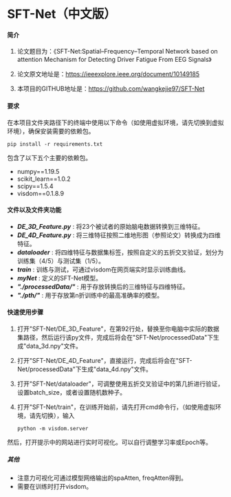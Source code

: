 # SFT-Net（中文版）

#### 简介

1. 论文题目为：《SFT-Net:Spatial–Frequency–Temporal Network based on attention Mechanism for Detecting Driver Fatigue From EEG Signals》

2. 论文原文地址是：https://ieeexplore.ieee.org/document/10149185

3. 本项目的GITHUB地址是：https://github.com/wangkejie97/SFT-Net

   

#### 要求

​	在本项目文件夹路径下的终端中使用以下命令（如使用虚拟环境，请先切换到虚拟环境），确保安装需要的依赖包。

```
pip install -r requirements.txt
```

包含了以下五个主要的依赖包。

- numpy==1.19.5
- scikit_learn==1.0.2
- scipy==1.5.4
- visdom==0.1.8.9



#### 文件以及文件夹功能

- ***DE_3D_Feature.py*** : 将23个被试者的原始脑电数据转换到三维特征。
- ***DE_4D_Feature.py*** : 将三维特征按照二维地形图（参照论文）转换成为四维特征。
- ***dataloader*** : 将四维特征与数据集标签，按照自定义的五折交叉验证，划分为训练集（4/5）与测试集（1/5）。
- ***train*** : 训练与测试，可通过visdom在网页端实时显示训练曲线。
- ***myNet*** : 定义的SFT-Net模型。
- ***"./processedData/"*** : 用于存放转换后的三维特征与四维特征。
- ***"./pth/"*** : 用于存放第n折训练中的最高准确率的模型。



#### 快速使用步骤

1. 打开"SFT-Net/DE_3D_Feature"，在第92行处，替换至你电脑中实际的数据集路径，然后运行该py文件，完成后将会在"SFT-Net/processedData"下生成"data_3d.npy"文件。

2. 打开"SFT-Net/DE_4D_Feature"，直接运行，完成后将会在"SFT-Net/processedData"下生成"data_4d.npy"文件。

3. 打开"SFT-Net/dataloader"，可调整使用五折交叉验证中的第几折进行验证，设置batch_size，或者设置随机数种子。

4. 打开"SFT-Net/train"，在训练开始前，请先打开cmd命令行，（如使用虚拟环境，请先切换），输入

   ```
   python -m visdom.server
   ```

然后，打开提示中的网站进行实时可视化。可以自行调整学习率或Epoch等。



##### 其他

- 注意力可视化可通过模型网络输出的spaAtten, freqAtten得到。
- 需要在训练时打开visdom。
